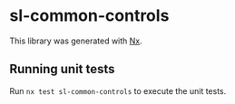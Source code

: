 # sl-common-controls

This library was generated with [Nx](https://nx.dev).

## Running unit tests

Run `nx test sl-common-controls` to execute the unit tests.
